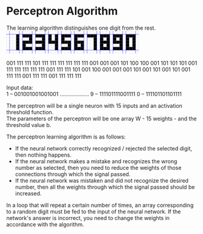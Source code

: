 # Perceptron Algorithm
  The learning algorithm distinguishes one digit from the rest.
  ![alt text](digits.jpg "Description")
  
  001  111  111  101  111  111  111  111  111  111
  001  001  001  101  100  100  001  101  101  101
  001  111  111  111  111  111  001  111  111  101
  001  100  001  001  001  101  001  101  001  101
  001  111  111  001  111  111  001  111  111  111
    
  Input data:  
  1 – 001001001001001
  ...................
  9 – 111101111001111
  0 – 111101101101111
  
  The perceptron will be a single neuron with 15 inputs and an activation threshold function.   
  The parameters of the perceptron will be one array W - 15 weights - and the threshold value b.
  
  The perceptron learning algorithm is as follows:
  - If the neural network correctly recognized / rejected the selected digit, then nothing happens.
  - If the neural network makes a mistake and recognizes the wrong number as selected, then you need to reduce the weights of those connections through which the signal passed.
  - If the neural network was mistaken and did not recognize the desired number, then all the weights through which the signal passed should be increased.
  
  In a loop that will repeat a certain number of times, an array corresponding to a random digit must be fed to the input of the neural network. 
  If the network's answer is incorrect, you need to change the weights in accordance with the algorithm.
